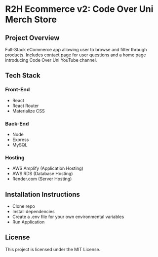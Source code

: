 # R2H Ecommerce v2: Code Over Uni Merch Store

## Project Overview
Full-Stack eCommerce app allowing user to browse and filter through products. Includes contact page for user questions and a home page introducing Code Over Uni YouTube channel.

## Tech Stack
### Front-End 
- React
- React Router
- Materialize CSS

### Back-End 
- Node
- Express
- MySQL

### Hosting 
- AWS Amplify (Application Hosting)
- AWS RDS (Database Hosting)
- Render.com (Server Hosting)

## Installation Instructions
- Clone repo
- Install dependencies
- Create a .env file for your own environmental variables
- Run Application

## License
This project is licensed under the MIT License.
